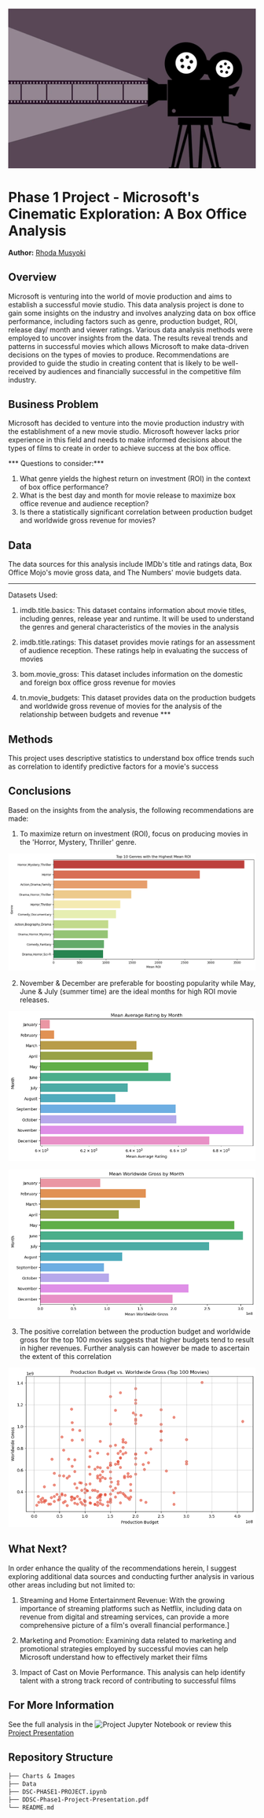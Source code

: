 ![Headerimage](./Charts%20%26%20Images/cinema-4153289_1280.webp)

# Phase 1 Project - Microsoft's Cinematic Exploration: A Box Office Analysis

**Author:** [Rhoda Musyoki](rhoda.musyoki@student.moringaschool.com)


## Overview

Microsoft is venturing into the world of movie production and aims to establish a successful movie studio. This data analysis project is done to gain some insights on the industry and involves analyzing data on box office performance, including factors such as genre, production budget, ROI, release day/ month and viewer ratings. Various data analysis methods were employed to uncover insights from the data. The results reveal trends and patterns in successful movies which allows Microsoft to make data-driven decisions on the types of movies to produce. Recommendations are provided to guide the studio in creating content that is likely to be well-received by audiences and financially successful in the competitive film industry. 

## Business Problem

Microsoft has decided to venture into the movie production industry with the establishment of a new movie studio. Microsoft however lacks prior experience in this field and needs to make informed decisions about the types of films to create in order to achieve success at the box office.

*** Questions to consider:***
1. What genre yields the highest return on investment (ROI) in the context of box office performance?
2. What is the best day and month for movie release to maximize box office revenue and audience reception?
3. Is there a statistically significant correlation between production budget and worldwide gross revenue for movies?

## Data 

The data sources for this analysis include IMDb's title and ratings data, Box Office Mojo's movie gross data, and The Numbers' movie budgets data.

***
Datasets Used:

1. imdb.title.basics: This dataset contains information about movie titles, including genres, release year and runtime. It  will be used to understand the genres and general characteristics of the movies in the analysis

2. imdb.title.ratings: This dataset provides movie ratings for an assessment of audience reception. These ratings help in evaluating the success of movies

3. bom.movie_gross: This dataset includes information on the domestic and foreign box office gross revenue for movies

4. tn.movie_budgets: This dataset provides data on the production budgets and worldwide gross revenue of movies for the 
   analysis of the relationship between budgets and revenue ***
   
   
## Methods

This project uses descriptive statistics to understand box office trends such as correlation to identify predictive factors for a movie's success


## Conclusions

Based on the insights from the analysis, the following recommendations are made:

1. To maximize return on investment (ROI), focus on producing movies in the 'Horror, Mystery, Thriller' genre.

![GenrevsROI](./Charts%20%26%20Images/genreroi.png)

2. November & December are preferable for boosting popularity while May, June & July (summer time) are the ideal months for high ROI movie releases.

![MonthvsRating](./Charts%20%26%20Images/monthrating.png)

![MonthRevenue](./Charts%20%26%20Images/monthrevenue.png)

3. The positive correlation between the production budget and worldwide gross for the top 100 movies suggests that higher budgets tend to result in higher revenues. Further analysis can however be made to ascertain the extent of this correlation

![BudgetRevenue](./Charts%20%26%20Images/budgetrevenue.png)


## What Next?

In order enhance the quality of the recommendations herein, I suggest exploring additional data sources and conducting further analysis in various other areas including but not limited to:

1. Streaming and Home Entertainment Revenue: With the growing importance of streaming platforms such as Netflix, including data on revenue from digital and streaming services, can provide a more comprehensive picture of a film's overall financial performance.]

2. Marketing and Promotion: Examining data related to marketing and promotional strategies employed by successful movies can help Microsoft understand how to effectively market their films

3. Impact of Cast on Movie Performance. This analysis can help identify talent with a strong track record of contributing to successful films 


## For More Information

See the full analysis in the ![Project Jupyter Notebook](./DSC-PHASE1-PROJECT.ipynb) or review this [Project Presentation](./DSC-Phase1-Project-Presentation.pdf)


## Repository Structure

```
├── Charts & Images
├── Data
├── DSC-PHASE1-PROJECT.ipynb
├── DDSC-Phase1-Project-Presentation.pdf
└── README.md
```
